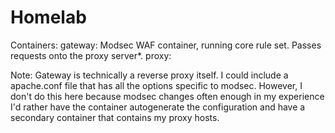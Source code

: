 # Homelab


Containers:
gateway: Modsec WAF container, running core rule set. Passes requests onto the proxy server*.
proxy: 


Note:
Gateway is technically a reverse proxy itself. I could include a apache.conf file that has all the options specific to modsec. However, I don't do this here because modsec changes often enough in my experience I'd rather have the container autogenerate the configuration and have a secondary container that contains my proxy hosts.
